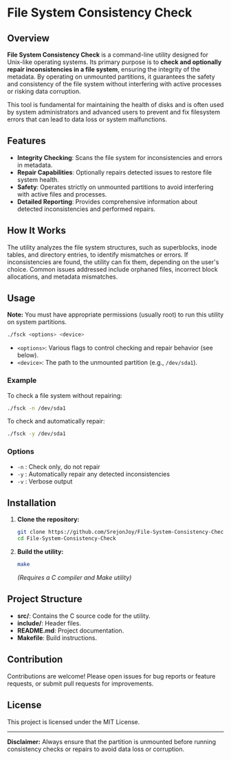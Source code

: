 # File System Consistency Check

## Overview

**File System Consistency Check** is a command-line utility designed for Unix-like operating systems. Its primary purpose is to **check and optionally repair inconsistencies in a file system**, ensuring the integrity of the metadata. By operating on unmounted partitions, it guarantees the safety and consistency of the file system without interfering with active processes or risking data corruption.

This tool is fundamental for maintaining the health of disks and is often used by system administrators and advanced users to prevent and fix filesystem errors that can lead to data loss or system malfunctions.

## Features

- **Integrity Checking**: Scans the file system for inconsistencies and errors in metadata.
- **Repair Capabilities**: Optionally repairs detected issues to restore file system health.
- **Safety**: Operates strictly on unmounted partitions to avoid interfering with active files and processes.
- **Detailed Reporting**: Provides comprehensive information about detected inconsistencies and performed repairs.

## How It Works

The utility analyzes the file system structures, such as superblocks, inode tables, and directory entries, to identify mismatches or errors. If inconsistencies are found, the utility can fix them, depending on the user's choice. Common issues addressed include orphaned files, incorrect block allocations, and metadata mismatches.

## Usage

**Note:** You must have appropriate permissions (usually root) to run this utility on system partitions.

```bash
./fsck <options> <device>
```

- `<options>`: Various flags to control checking and repair behavior (see below).
- `<device>`: The path to the unmounted partition (e.g., `/dev/sda1`).

### Example

To check a file system without repairing:
```bash
./fsck -n /dev/sda1
```

To check and automatically repair:
```bash
./fsck -y /dev/sda1
```

### Options

- `-n` : Check only, do not repair
- `-y` : Automatically repair any detected inconsistencies
- `-v` : Verbose output

## Installation

1. **Clone the repository:**
   ```bash
   git clone https://github.com/SrejonJoy/File-System-Consistency-Check.git
   cd File-System-Consistency-Check
   ```

2. **Build the utility:**
   ```bash
   make
   ```

   *(Requires a C compiler and Make utility)*

## Project Structure

- **src/**: Contains the C source code for the utility.
- **include/**: Header files.
- **README.md**: Project documentation.
- **Makefile**: Build instructions.

## Contribution

Contributions are welcome! Please open issues for bug reports or feature requests, or submit pull requests for improvements.

## License

This project is licensed under the MIT License.

---

**Disclaimer:** Always ensure that the partition is unmounted before running consistency checks or repairs to avoid data loss or corruption.
